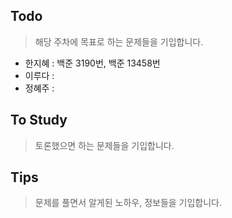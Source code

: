 ## Todo
> 해당 주차에 목표로 하는 문제들을 기입합니다.
- 한지혜 : 백준 3190번, 백준 13458번
- 이루다 : 
- 정혜주 : 

## To Study
> 토론했으면 하는 문제들을 기입합니다.

## Tips
> 문제를 풀면서 알게된 노하우, 정보들을 기입합니다.
